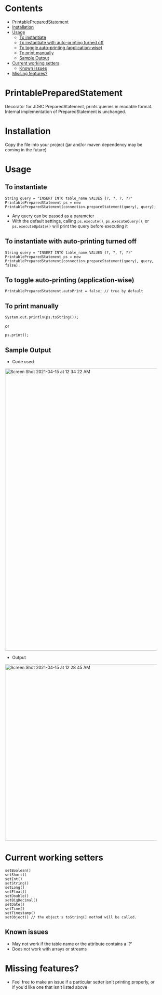 # Contents
- [PrintablePreparedStatement](#printablepreparedstatement)
- [Installation](#installation)
- [Usage](#usage)
  * [To instantiate](#to-instantiate)
  * [To instantiate with auto-printing turned off](#to-instantiate-with-auto-printing-turned-off)
  * [To toggle auto-printing (application-wise)](#to-toggle-auto-printing-application-wise)
  * [To print manually](#to-print-manually)
  * [Sample Output](#sample-output)
- [Current working setters](#current-working-setters)
  * [Known issues](#known-issues)
- [Missing features?](#missing-features)


# PrintablePreparedStatement
Decorator for JDBC PreparedStatement, prints queries in readable format. 
Internal implementation of PreparedStatement is unchanged.

# Installation
Copy the file into your project (jar and/or maven dependency may be coming in the future)
# Usage
## To instantiate
``` 
String query = "INSERT INTO table_name VALUES (?, ?, ?, ?)"
PrintablePreparedStatement ps = new PrintablePreparedStatement(connection.prepareStatement(query), query);
```
- Any query can be passed as a parameter
- With the default settings, calling ```ps.execute()```, ```ps.executeQuery()```, or ```ps.executeUpdate()``` will print the query before executing it

## To instantiate with auto-printing turned off

``` 
String query = "INSERT INTO table_name VALUES (?, ?, ?, ?)"
PrintablePreparedStatement ps = new PrintablePreparedStatement(connection.prepareStatement(query), query, false);
```


## To toggle auto-printing (application-wise)
```
PrintablePreparedStatement.autoPrint = false; // true by default
```

## To print manually
```
System.out.println(ps.toString());
```
or
``` 
ps.print();
```


## Sample Output
- Code used
<img width="931" alt="Screen Shot 2021-04-15 at 12 34 22 AM" src="https://user-images.githubusercontent.com/54959558/114831643-776eee00-9d82-11eb-8b2c-8d694a3f8484.png">




- Output
<img width="582" alt="Screen Shot 2021-04-15 at 12 28 45 AM" src="https://user-images.githubusercontent.com/54959558/114831653-7938b180-9d82-11eb-868a-cd4b1f45f794.png">




# Current working setters
```
setBoolean()
setShort()
setInt()
setString()
setLong()
setFloat()
setDouble()
setBigDecimal()
setDate()
setTime()
setTimestamp()
setObject() // the object's toString() method will be called.
```

## Known issues
- May not work if the table name or the attribute contains a '?'
- Does not work with arrays or streams

# Missing features?
- Feel free to make an issue if a particular setter isn't printing properly, or if you'd like one that isn't listed above
